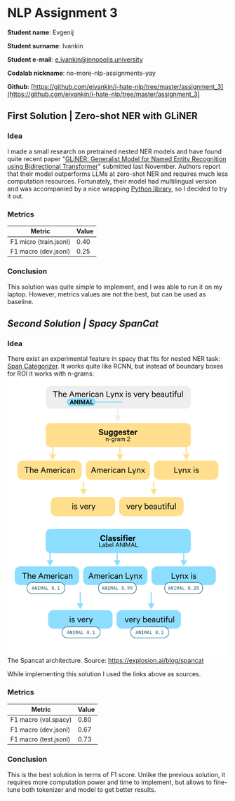 # NLP Assignment 3

**Student name**: Evgenij

**Student surname**: Ivankin

**Student e-mail**: e.ivankin@innopolis.university

**Codalab nickname**: no-more-nlp-assignments-yay

**Github**:
[https://github.com/eivankin/i-hate-nlp/tree/master/assignment_3](https://github.com/eivankin/i-hate-nlp/tree/master/assignment_3)

## First Solution | Zero-shot NER with GLiNER

### Idea

I made a small research on pretrained nested NER models and have found quite recent
paper "[GLiNER: Generalist Model for Named Entity Recognition using Bidirectional Transformer](https://arxiv.org/abs/2311.08526)"
submitted last November. Authors report that their model outperforms LLMs at zero-shot NER and
requires much less computation resources. Fortunately, their model had multilingual version and was
accompanied by a nice wrapping [Python library](https://github.com/urchade/GLiNER), so I decided to
try it out.

### Metrics

| Metric                 | Value |
|------------------------|-------|
| F1 micro (train.jsonl) | 0.40  |
| F1 macro (dev.jsonl)   | 0.25  |

### Conclusion

This solution was quite simple to implement, and I was able to run it on my laptop. However, metrics
values are not the best, but can be used as baseline.

## *Second Solution | Spacy SpanCat*

### Idea

There exist an experimental feature in spacy that fits for nested NER
task: [Span Categorizer](https://spacy.io/api/spancategorizer). It works quite like RCNN, but
instead of boundary boxes for ROI it works with n-grams:
![The Spancat architecture](spancat_arch.png) <br>
The Spancat architecture. Source: https://explosion.ai/blog/spancat

While implementing this solution I used the links above as sources.

### Metrics

| Metric                | Value |
|-----------------------|-------|
| F1 macro (val.spacy)  | 0.80  |
| F1 macro (dev.jsonl)  | 0.67  |
| F1 macro (test.jsonl) | 0.73  |

### Conclusion

This is the best solution in terms of F1 score. Unlike the previous solution, it requires more
computation power and time to implement, but allows to fine-tune both tokenizer and model to get better results.